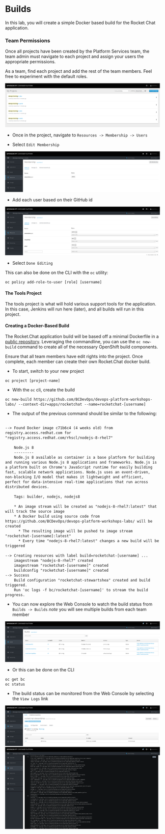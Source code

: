 # Builds
In this lab, you will create a simple Docker based build for the Rocket Chat application. 

### Team Permissions
Once all projects have been created by the Platform Services team, the team admin
must navigate to each project and assign your users the appropriate permissions. 

As a team, find each project and add the rest of the team members. Feel free to experiment with
the default roles.  

![](../assets/01_projects.png)

- Once in the project, navigate to `Resources -> Membership -> Users`

- Select `Edit Membership`

![](../assets/01_membership.png)

- Add each user based on their GitHub id

![](../assets/01_edit.png)

- Select `Done Editing`


This can also be done on the CLI with the `oc` utility: 

```
oc policy add-role-to-user [role] [username]
```

#### The Tools Project
The tools project is what will hold various support tools for the application. In this case, 
Jenkins will run here (later), and all builds will run in this project. 

#### Creating a Docker-Based Build
The Rocket.Chat application build will be based off a minimal Dockerfile in a [public repository](https://github.com/BCDevOps/devops-platform-workshops-labs/tree/master/apps/rocketchat). 
Leveraging the commandline, you can use the `oc new-build` command to create all of the necessary 
OpenShift build components. 

Ensure that all team members have edit rights into the project. Once complete, 
each member can create their own Rocket.Chat docker build. 

- To start, switch to your new project

```
oc project [project-name]
```
- With the `oc` cli, create the build

```
oc new-build https://github.com/BCDevOps/devops-platform-workshops-labs/ --context-dir=apps/rocketchat --name=rocketchat-[username]
```

- The output of the previous command should be similar to the following: 

```

--> Found Docker image c71b6c4 (4 weeks old) from registry.access.redhat.com for "registry.access.redhat.com/rhscl/nodejs-8-rhel7"

    Node.js 8 
    --------- 
    Node.js 8 available as container is a base platform for building and running various Node.js 8 applications and frameworks. Node.js is a platform built on Chrome's JavaScript runtime for easily building fast, scalable network applications. Node.js uses an event-driven, non-blocking I/O model that makes it lightweight and efficient, perfect for data-intensive real-time applications that run across distributed devices.

    Tags: builder, nodejs, nodejs8

    * An image stream will be created as "nodejs-8-rhel7:latest" that will track the source image
    * A Docker build using source code from https://github.com/BCDevOps/devops-platform-workshops-labs/ will be created
      * The resulting image will be pushed to image stream "rocketchat-[username]:latest"
      * Every time "nodejs-8-rhel7:latest" changes a new build will be triggered

--> Creating resources with label build=rocketchat-[username] ...
    imagestream "nodejs-8-rhel7" created
    imagestream "rocketchat-[username]" created
    buildconfig "rocketchat-[username]" created
--> Success
    Build configuration "rocketchat-stewartshea" created and build triggered.
    Run 'oc logs -f bc/rocketchat-[username]' to stream the build progress.
```

- You can now explore the Web Console to watch the build status from `Builds -> Builds`
*note* you will see multiple builds from each team member

![](../assets/01_builds.png)

- Or this can be done on the CLI

```
oc get bc
oc status
```

- The build status can be monitored from the Web Console by selecting  the `View Logs` link

![](../assets/01_build_logs.png)
![](../assets/01_build_logs_02.png)
